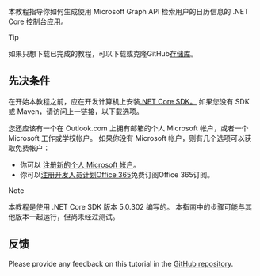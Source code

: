 <!-- markdownlint-disable MD002 MD041 -->

本教程指导你如何生成使用 Microsoft Graph API 检索用户的日历信息的 .NET Core 控制台应用。

> [!TIP]
> 如果只想下载已完成的教程，可以下载或克隆GitHub[存储库](https://github.com/microsoftgraph/msgraph-training-dotnet-core)。

## <a name="prerequisites"></a>先决条件

在开始本教程之前，应在开发计算机上安装[.NET Core SDK。](https://dotnet.microsoft.com/download) 如果您没有 SDK 或 Maven，请访问上一链接，以下载选项。

您还应该有一个在 Outlook.com 上拥有邮箱的个人 Microsoft 帐户，或者一个 Microsoft 工作或学校帐户。 如果你没有 Microsoft 帐户，则有几个选项可以获取免费帐户：

- 你可以 [注册新的个人 Microsoft 帐户](https://signup.live.com/signup?wa=wsignin1.0&rpsnv=12&ct=1454618383&rver=6.4.6456.0&wp=MBI_SSL_SHARED&wreply=https://mail.live.com/default.aspx&id=64855&cbcxt=mai&bk=1454618383&uiflavor=web&uaid=b213a65b4fdc484382b6622b3ecaa547&mkt=E-US&lc=1033&lic=1)。
- 你可以[注册开发人员计划Office 365](https://developer.microsoft.com/office/dev-program)免费订阅Office 365订阅。

> [!NOTE]
> 本教程是使用 .NET Core SDK 版本 5.0.302 编写的。 本指南中的步骤可能与其他版本一起运行，但尚未经过测试。

## <a name="feedback"></a>反馈

Please provide any feedback on this tutorial in the [GitHub repository](https://github.com/microsoftgraph/msgraph-training-dotnet-core).
